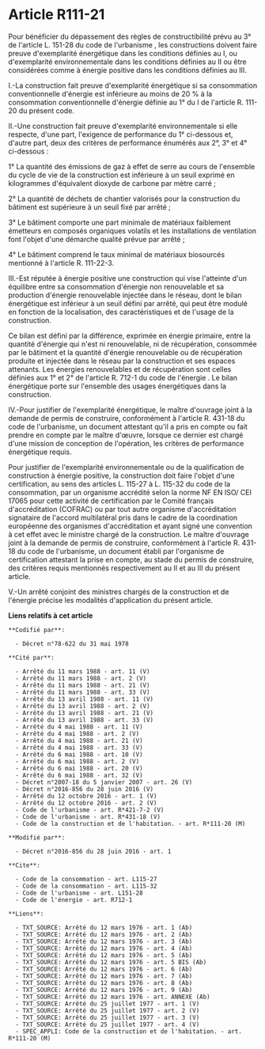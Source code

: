# Article R111-21

Pour bénéficier du dépassement des règles de constructibilité prévu au 
3° de l'article L. 151-28 du code de l'urbanisme
, les constructions doivent faire preuve d'exemplarité énergétique dans les conditions définies au I, ou d'exemplarité
environnementale dans les conditions définies au II ou être considérées comme à énergie positive dans les conditions définies
au III. 

I.-La construction fait preuve d'exemplarité énergétique si sa consommation conventionnelle d'énergie est inférieure au moins
de 20 % à la consommation conventionnelle d'énergie définie au 1° du I de l'article R. 111-20 du présent code. 

II.-Une construction fait preuve d'exemplarité environnementale si elle respecte, d'une part, l'exigence de performance du 1°
ci-dessous et, d'autre part, deux des critères de performance énumérés aux 2°, 3° et 4° ci-dessous : 

1° La quantité des émissions de gaz à effet de serre au cours de l'ensemble du cycle de vie de la construction est inférieure
à un seuil exprimé en kilogrammes d'équivalent dioxyde de carbone par mètre carré ; 

2° La quantité de déchets de chantier valorisés pour la construction du bâtiment est supérieure à un seuil fixé par arrêté ; 

3° Le bâtiment comporte une part minimale de matériaux faiblement émetteurs en composés organiques volatils et les
installations de ventilation font l'objet d'une démarche qualité prévue par arrêté ; 

4° Le bâtiment comprend le taux minimal de matériaux biosourcés mentionné à l'article R. 111-22-3. 

III.-Est réputée à énergie positive une construction qui vise l'atteinte d'un équilibre entre sa consommation d'énergie non
renouvelable et sa production d'énergie renouvelable injectée dans le réseau, dont le bilan énergétique est inférieur à un
seuil défini par arrêté, qui peut être modulé en fonction de la localisation, des caractéristiques et de l'usage de la
construction. 

Ce bilan est défini par la différence, exprimée en énergie primaire, entre la quantité d'énergie qui n'est ni renouvelable,
ni de récupération, consommée par le bâtiment et la quantité d'énergie renouvelable ou de récupération produite et injectée
dans le réseau par la construction et ses espaces attenants. Les énergies renouvelables et de récupération sont celles
définies aux 
1° et 2° de l'article R. 712-1 du code de l'énergie
. Le bilan énergétique porte sur l'ensemble des usages énergétiques dans la construction. 

IV.-Pour justifier de l'exemplarité énergétique, le maître d'ouvrage joint à la demande de permis de construire, conformément
à l'article R. 431-18 du code de l'urbanisme, un document attestant qu'il a pris en compte ou fait prendre en compte par le
maître d'œuvre, lorsque ce dernier est chargé d'une mission de conception de l'opération, les critères de performance
énergétique requis. 

Pour justifier de l'exemplarité environnementale ou de la qualification de construction à énergie positive, la construction
doit faire l'objet d'une certification, au sens des articles L. 115-27 à L. 115-32 du code de la consommation, par un
organisme accrédité selon la norme NF EN ISO/ CEI 17065 pour cette activité de certification par le Comité français
d'accréditation (COFRAC) ou par tout autre organisme d'accréditation signataire de l'accord multilatéral pris dans le cadre
de la coordination européenne des organismes d'accréditation et ayant signé une convention à cet effet avec le ministre
chargé de la construction. Le maître d'ouvrage joint à la demande de permis de construire, conformément à l'article R. 431-18
du code de l'urbanisme, un document établi par l'organisme de certification attestant la prise en compte, au stade du permis
de construire, des critères requis mentionnés respectivement au II et au III du présent article. 

V.-Un arrêté conjoint des ministres chargés de la construction et de l'énergie précise les modalités d'application du présent
article.

**Liens relatifs à cet article**

	**Codifié par**:

	  - Décret n°78-622 du 31 mai 1978

	**Cité par**:

	  - Arrêté du 11 mars 1988 - art. 11 (V)
	  - Arrêté du 11 mars 1988 - art. 2 (V)
	  - Arrêté du 11 mars 1988 - art. 21 (V)
	  - Arrêté du 11 mars 1988 - art. 33 (V)
	  - Arrêté du 13 avril 1988 - art. 11 (V)
	  - Arrêté du 13 avril 1988 - art. 2 (V)
	  - Arrêté du 13 avril 1988 - art. 21 (V)
	  - Arrêté du 13 avril 1988 - art. 33 (V)
	  - Arrêté du 4 mai 1988 - art. 11 (V)
	  - Arrêté du 4 mai 1988 - art. 2 (V)
	  - Arrêté du 4 mai 1988 - art. 21 (V)
	  - Arrêté du 4 mai 1988 - art. 33 (V)
	  - Arrêté du 6 mai 1988 - art. 10 (V)
	  - Arrêté du 6 mai 1988 - art. 2 (V)
	  - Arrêté du 6 mai 1988 - art. 20 (V)
	  - Arrêté du 6 mai 1988 - art. 32 (V)
	  - Décret n°2007-18 du 5 janvier 2007 - art. 26 (V)
	  - Décret n°2016-856 du 28 juin 2016 (V)
	  - Arrêté du 12 octobre 2016 - art. 1 (V)
	  - Arrêté du 12 octobre 2016 - art. 2 (V)
	  - Code de l'urbanisme - art. R*421-7-2 (V)
	  - Code de l'urbanisme - art. R*431-18 (V)
	  - Code de la construction et de l'habitation. - art. R*111-20 (M)

	**Modifié par**:

	  - Décret n°2016-856 du 28 juin 2016 - art. 1

	**Cite**:

	  - Code de la consommation - art. L115-27
	  - Code de la consommation - art. L115-32
	  - Code de l'urbanisme - art. L151-28
	  - Code de l'énergie - art. R712-1

	**Liens**:

	  - TXT_SOURCE: Arrêté du 12 mars 1976 - art. 1 (Ab)
	  - TXT_SOURCE: Arrêté du 12 mars 1976 - art. 2 (Ab)
	  - TXT_SOURCE: Arrêté du 12 mars 1976 - art. 3 (Ab)
	  - TXT_SOURCE: Arrêté du 12 mars 1976 - art. 4 (Ab)
	  - TXT_SOURCE: Arrêté du 12 mars 1976 - art. 5 (Ab)
	  - TXT_SOURCE: Arrêté du 12 mars 1976 - art. 5 BIS (Ab)
	  - TXT_SOURCE: Arrêté du 12 mars 1976 - art. 6 (Ab)
	  - TXT_SOURCE: Arrêté du 12 mars 1976 - art. 7 (Ab)
	  - TXT_SOURCE: Arrêté du 12 mars 1976 - art. 8 (Ab)
	  - TXT_SOURCE: Arrêté du 12 mars 1976 - art. 9 (Ab)
	  - TXT_SOURCE: Arrêté du 12 mars 1976 - art. ANNEXE (Ab)
	  - TXT_SOURCE: Arrêté du 25 juillet 1977 - art. 1 (V)
	  - TXT_SOURCE: Arrêté du 25 juillet 1977 - art. 2 (V)
	  - TXT_SOURCE: Arrêté du 25 juillet 1977 - art. 3 (V)
	  - TXT_SOURCE: Arrêté du 25 juillet 1977 - art. 4 (V)
	  - SPEC_APPLI: Code de la construction et de l'habitation. - art. R*111-20 (M)

